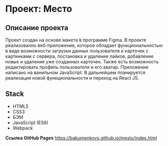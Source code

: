 # Проект: Место

## Описание проекта

Проект создан на основе макета в программе Figma. В проекте реализованно веб-приложение, которое обладает функциональностью в виде возможности загрузки данных пользователя и карточек с картинками с сервера, постановка и удаление лайков, добавление новых и удаления уже созданных карточек. Также есть возможность редактировать профиль пользователя и его аватар. Приложение написано на ванильном JavaScript. В дальнейшем планируется реализация новой функциональности и переход на React JS.

## Stack

* HTML5
* CSS3
* БЭМ
* JavaScript (ES6)
* Webpack
 
**Ссылка GitHub Pages**
https://bakumenkovs.github.io/mesto/index.html
